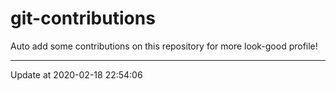 # git-contributions

Auto add some contributions on this repository for more look-good profile!

---

Update at 2020-02-18 22:54:06
